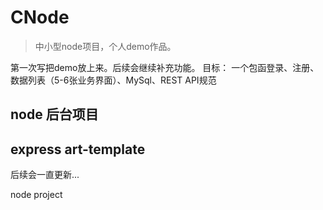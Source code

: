 # CNode

> 中小型node项目，个人demo作品。


第一次写把demo放上来。后续会继续补充功能。
目标： 一个包函登录、注册、数据列表（5-6张业务界面）、MySql、REST API规范

## node 后台项目

## express art-template

后续会一直更新...

node project
